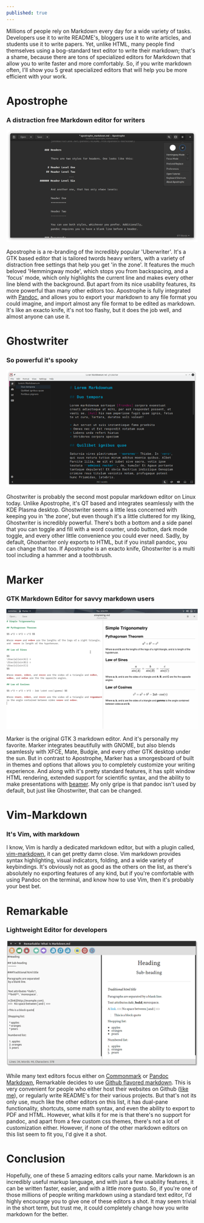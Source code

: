 ```yaml
---
published: true
---
```


Millions of people rely on Markdown every day for a wide variety of tasks. Developers use it to write README's, bloggers use it to write articles, and students use it to write papers. Yet, unlike HTML, many people find themselves using a bog-standard text editor to write their markdown; that's a shame, because there are tons of specialized editors for Markdown that allow you to write faster and more comfortably. So, if you write markdown often, I'll show you 5 great specialized editors that will help you be more efficient with your work. 

# Apostrophe  
### A distraction free Markdown editor for writers 

![Pic1](/images/Apostrophe.png)

Apostrophe is a re-branding of the incredibly popular 'Uberwriter'. It's a GTK based editor that is tailored twords heavy writers, with a variety of distraction free settings that help you get 'in the zone'. It features the much beloved 'Hemmingway mode', which stops you from backspacing, and a 'focus' mode, which only highlights the current line and makes every other line blend with the background. But apart from its nice usability features, its more powerful than many other editors too. Apostrophe is fully integrated with [Pandoc](https://pandoc.org/), and allows you to export your markdown to any file format you could imagine, and import almost any file format to be edited as markdown. It's like an exacto knife, it's not too flashy, but it does the job well, and almost anyone can use it. 

# Ghostwriter
### So powerful it's spooky 

![Pic2](/images/Ghostwriter.png) 

Ghostwriter is probably the second most popular markdown editor on Linux today. Unlike Apostrophe, it's QT based and integrates seamlessly with the KDE Plasma desktop. Ghostwriter seems a little less concerned with keeping you in 'the zone', but even though it's a little cluttered for my liking, Ghostwriter is incredibly powerful. There's both a bottom and a side panel that you can toggle and fill with a word counter, undo button, dark mode toggle, and every other little convenience you could ever need. Sadly, by default, Ghostwriter only exports to HTML, but if you install pandoc, you can change that too. If Apostrophe is an exacto knife, Ghostwriter is a multi tool including a hammer and a toothbrush. 

# Marker 
### GTK Markdown Editor for savvy markdown users 

![Pic3](/images/Marker.png) 

Marker is the original GTK 3 markdown editor. And it's personally my favorite. Marker integrates beautifully with GNOME, but also blends seamlessly with XFCE, Mate, Budgie, and every other GTK desktop under the sun. But in contrast to Apostrophe, Marker has a smorgesboard of built in themes and options that allows you to completely customize your writing experience. And along with it's pretty standard features, it has split window HTML rendering, extended support for scientific syntax, and the ability to make presentations with [beamer](https://en.wikipedia.org/wiki/Beamer_(LaTeX)). My only gripe is that pandoc isn't used by default, but just like Ghostwriter, that can be changed. 

# Vim-Markdown 
### It's Vim, with markdown 

I know, Vim is hardly a dedicated markdown editor, but with a plugin called, [vim-markdown](https://github.com/preservim/vim-markdown), it can get pretty damn close. Vim markdown provides syntax highlighting, visual indicators, folding, and a wide variety of keybindings. It's obviously not as good as the others on the list, as there's absolutely no exporting features of any kind, but if you're comfortable with using Pandoc on the terminal, and know how to use Vim, then it's probably your best bet.

# Remarkable 
### Lightweight Editor for developers 

![Pic4](/images/Remarkable.png) 

While many text editors focus either on [Commonmark](https://commonmark.org) or [Pandoc Markdown](https://pandoc.org), Remarkable decides to use [Github flavored markdown](https://github.github.com/gfm/). This is very convenient for people who either host their websites on Github ([like me](https://github.com/TheKernalBlog/TheKernalBlog)), or regularly write README's for their various projects. But that's not its only use, much like the other editors on this list, it has dual-pane functionality, shortcuts, some math syntax, and even the ability to export to PDF and HTML. However, what kills it for me is that there's no support for pandoc, and apart from a few custom css themes, there's not a lot of customization either. However, if none of the other markdown editors on this list seem to fit you, I'd give it a shot. 

# Conclusion 

Hopefully, one of these 5 amazing editors calls your name. Markdown is an incredibly useful markup language, and with just a few usability features, it can be written faster, easier, and with a little more gusto. So, if you're one of those millions of people writing markdown using a standard text editor, I'd highly encourage you to give one of these editors a shot. It may seem trivial in the short term, but trust me, it could completely change how you write markdown for the better. 
